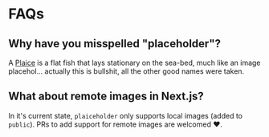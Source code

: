 # FAQs

## Why have you misspelled "placeholder"?

A [Plaice](https://en.wikipedia.org/wiki/European_plaice) is a flat fish that lays stationary on the sea-bed, much like an image placehol… actually this is bullshit, all the other good names were taken.

## What about remote images in Next.js?

In it's current state, `plaiceholder` only supports local images (added to `public`). PRs to add support for remote images are welcomed ❤️.
